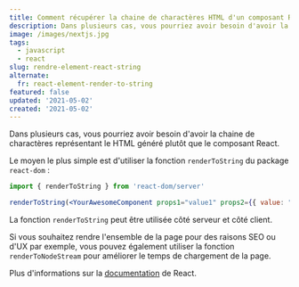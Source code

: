 ```yaml
---
title: Comment récupérer la chaine de charactères HTML d'un composant React
description: Dans plusieurs cas, vous pourriez avoir besoin d'avoir la chaine de charactère représentant le HTML généré plutôt que le composant React. Le moyen le plus simple est d'utiliser la fonction renderToString du package react-dom.
image: /images/nextjs.jpg
tags:
  - javascript
  - react
slug: rendre-element-react-string
alternate:
  fr: react-element-render-to-string
featured: false
updated: '2021-05-02'
created: '2021-05-02'
---
```


Dans plusieurs cas, vous pourriez avoir besoin d'avoir la chaine de charactères représentant le HTML généré plutôt que le composant React.

Le moyen le plus simple est d'utiliser la fonction `renderToString` du package `react-dom` : 
```jsx
import { renderToString } from 'react-dom/server'

renderToString(<YourAwesomeComponent props1="value1" props2={{ value: "2" }} />)
```

La fonction `renderToString` peut être utilisée côté serveur et côté client.

Si vous souhaitez rendre l'ensemble de la page pour des raisons SEO ou d'UX par exemple, vous pouvez également utiliser la fonction `renderToNodeStream` pour améliorer le temps de chargement de la page.

Plus d'informations sur la [documentation](https://reactjs.org/docs/react-dom-server.html) de React.
